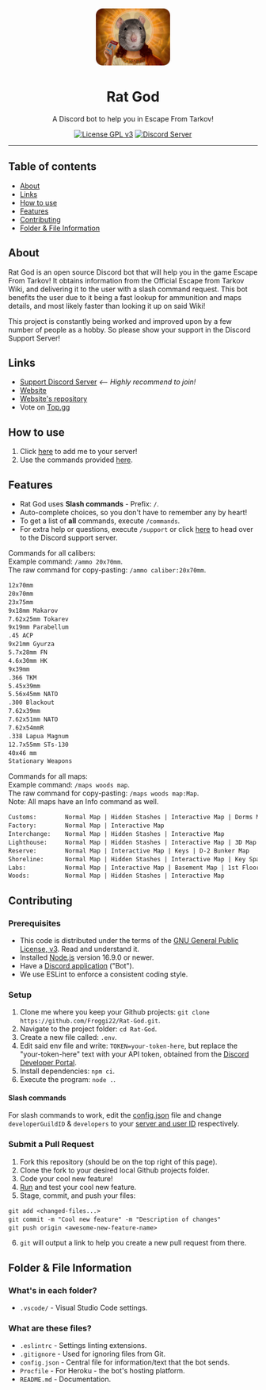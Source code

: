 <h1 align="center"><img src="assets/RG.png" alt="Rat God" width="150" /></h1>

<h1 align="center">Rat God</h1>

<p align="center">
	A Discord bot to help you in Escape From Tarkov!
</p>
<p align="center">
	<a href="LICENSE"><img src="https://badgen.net/badge/License/GPL%20v3/blue" alt="License GPL v3" /></a>
	<a href="https://discord.com/invite/kg7VfRQ9Xw"><img src="https://badgen.net/discord/online-members/kg7VfRQ9Xw?icon=discord&label" alt="Discord Server" /></a>
</p>

- - -

## Table of contents

- [About](#about)
- [Links](#links)
- [How to use](#how-to-use)
- [Features](#features)
- [Contributing](#contributing)
- [Folder & File Information](#folder--file-information)

## About

Rat God is an open source Discord bot that will help you in the game Escape From Tarkov! It obtains information from the Official Escape from Tarkov Wiki, and delivering it to the user with a slash command request. This bot benefits the user due to it being a fast lookup for ammunition and maps details, and most likely faster than looking it up on said Wiki!

This project is constantly being worked and improved upon by a few number of people as a hobby. So please show your support in the Discord Support Server!

## Links

- [Support Discord Server](https://discord.com/invite/kg7VfRQ9Xw) *<-- Highly recommend to join!*
- [Website](https://rat-god-website.herokuapp.com/)
- [Website's repository](https://github.com/Froggi22/Rat-God-Website)
- Vote on [Top.gg](https://top.gg/bot/864572952275714059/vote)

## How to use

1. Click [here](https://discord.com/api/oauth2/authorize?client_id=864572952275714059&permissions=2147600448&scope=bot%20applications.commands) to add me to your server!
2. Use the commands provided [here](#features).

## Features

- Rat God uses **Slash commands** - Prefix: `/`.
- Auto-complete choices, so you don't have to remember any by heart!
- To get a list of **all** commands, execute `/commands`.
- For extra help or questions, execute `/support` or click [here](https://discord.com/invite/kg7VfRQ9Xw) to head over to the Discord support server.

Commands for all calibers:\
Example command: `/ammo 20x70mm`.\
The raw command for copy-pasting: `/ammo caliber:20x70mm`.

```txt
12x70mm
20x70mm
23x75mm
9x18mm Makarov
7.62x25mm Tokarev
9x19mm Parabellum
.45 ACP
9x21mm Gyurza
5.7x28mm FN
4.6x30mm HK
9x39mm
.366 TKM
5.45x39mm
5.56x45mm NATO
.300 Blackout
7.62x39mm
7.62x51mm NATO
7.62x54mmR
.338 Lapua Magnum
12.7x55mm STs-130
40x46 mm
Stationary Weapons
```

Commands for all maps:\
Example command: `/maps woods map`.\
The raw command for copy-pasting: `/maps woods map:Map`.\
Note: All maps have an Info command as well.

```txt
Customs:        Normal Map | Hidden Stashes | Interactive Map | Dorms Map | 3D Map
Factory:        Normal Map | Interactive Map
Interchange:    Normal Map | Hidden Stashes | Interactive Map
Lighthouse:     Normal Map | Hidden Stashes | Interactive Map | 3D Map
Reserve:        Normal Map | Interactive Map | Keys | D-2 Bunker Map
Shoreline:      Normal Map | Hidden Stashes | Interactive Map | Key Spawns | Resort Map | 3D Map
Labs:           Normal Map | Interactive Map | Basement Map | 1st Floor Map | 2nd Floor Map | 3D Map
Woods:          Normal Map | Hidden Stashes | Interactive Map
```

## Contributing

### Prerequisites

- This code is distributed under the terms of the [GNU General Public License, v3](LICENSE). Read and understand it.
- Installed [Node.js](https://nodejs.org/en/) version 16.9.0 or newer.
- Have a [Discord application](https://discord.com/developers/applications) ("Bot").
- We use ESLint to enforce a consistent coding style.

### Setup

1. Clone me where you keep your Github projects: `git clone https://github.com/Froggi22/Rat-God.git`.
2. Navigate to the project folder: `cd Rat-God`.
3. Create a new file called: `.env`.
4. Edit said env file and write: `TOKEN=your-token-here`, but replace the "your-token-here" text with your API token, obtained from the [Discord Developer Portal](https://discord.com/developers/applications).
5. Install dependencies: `npm ci`.
6. Execute the program: `node .`.

#### Slash commands

For slash commands to work, edit the [config.json](config.json) file and change `developerGuildID` & `developers` to your [server and user ID](https://support.discord.com/hc/en-us/articles/206346498-Where-can-I-find-my-User-Server-Message-ID-) respectively.

### Submit a Pull Request

1. Fork this repository (should be on the top right of this page).
2. Clone the fork to your desired local Github projects folder.
3. Code your cool new feature!
4. [Run](#setup) and test your cool new feature.
5. Stage, commit, and push your files:

```txt
git add <changed-files...>
git commit -m "Cool new feature" -m "Description of changes"
git push origin <awesome-new-feature-name>
```

6. `git` will output a link to help you create a new pull request from there.

## Folder & File Information

### What's in each folder?

- `.vscode/` - Visual Studio Code settings.

### What are these files?

- `.eslintrc` - Settings linting extensions.
- `.gitignore` - Used for ignoring files from Git.
- `config.json` - Central file for information/text that the bot sends.
- `Procfile` - For Heroku - the bot's hosting platform.
- `README.md` - Documentation.

